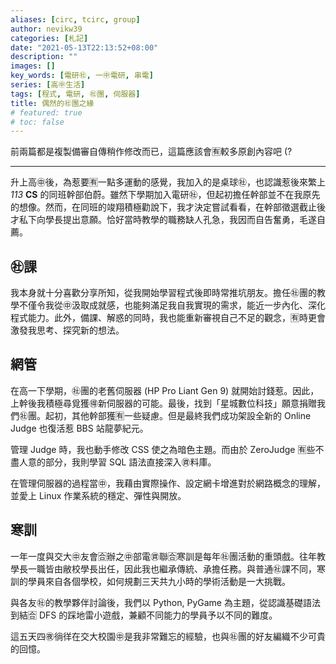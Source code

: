 ```yaml
---
aliases: [circ, tcirc, group]
author: nevikw39
categories: [札記]
date: "2021-05-13T22:13:52+08:00"
description: ""
images: []
key_words: [電研㊓, 一㊥電研, 串電]
series: [高㊥生活]
tags: [程式, 電研, ㊓團, 伺服器]
title: 偶然的㊓團之緣
# featured: true
# toc: false
---
```


前兩篇都是複製備審自傳稍作修改而已，這篇應該會🈶️較多原創內容吧 (?

---

升上高㊥後，為惹要🈶️一點多運動的感覺，我加入的是桌球㊓，也認識惹後來繁上 _113_ **CS** 的同班幹部伯蔚。雖然下學期加入電研㊓，但起初擔任幹部並不在我原先的想像。然而，在同班的竣翔積極勸說下，我才決定嘗試看看，在幹部徵選截止後才私下向學長提出意願。恰好當時教學的職務缺人孔急，我因而自告奮勇，毛遂自薦。

## ㊓課

我本身就十分喜歡分享所知，從我開始學習程式後即時常推坑朋友。擔任㊓團的教學不僅令我從㊥汲取成就感，也能夠滿足我自我實現的需求，能近一步內化、深化程式能力。此外，備課、解惑的同時，我也能重新審視自己不足的觀念，🈶️時更會激發我思考、探究新的想法。

## 網管

在高一下學期，㊓團的老舊伺服器 (HP Pro Liant Gen 9) 就開始討錢惹。因此，上幹後我積極尋覓獲🉐新伺服器的可能。最後，找到「星城數位科技」願意捐贈我們㊓團。起初，其他幹部獲🈶️一些疑慮。但是最終我們成功架設全新的 Online Judge 也復活惹 BBS 站龍夢紀元。

管理 Judge 時，我也動手修改 CSS 使之為暗色主題。而由於 ZeroJudge 🈶️些不盡人意的部分，我則學習 SQL 語法直接深入㊮料庫。

在管理伺服器的過程當㊥，我藉由實際操作、設定網卡增進對於網路概念的理解，並愛上 Linux 作業系統的穩定、彈性與開放。

## 寒訓

一年一度與交大㊥友會🈴辦之㊥部電㊮聯🈴寒訓是每年㊓團活動的重頭戲。往年教學長一職皆由敝校學長出任，因此我也繼承傳統、承擔任務。與普通㊓課不同，寒訓的學員來自各個學校，如何規劃三天共九小時的學術活動是一大挑戰。

與各友㊓的教學夥伴討論後，我們以 Python, PyGame 為主題，從認識基礎語法到結🈴 DFS 的踩地雷小遊戲，兼顧不同能力的學員予以不同的難度。

這五天四㊰徜徉在交大校園㊥是我非常難忘的經驗，也與㊓團的好友編織不少可貴的回憶。

